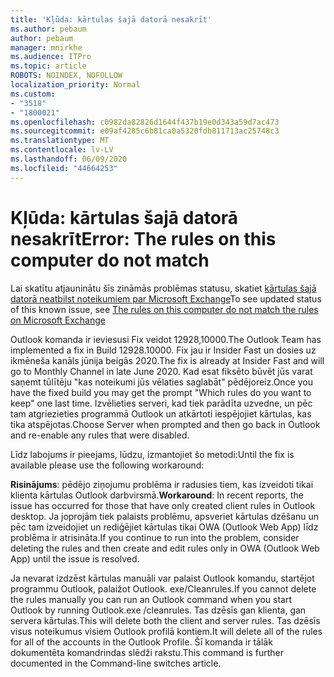 ```yaml
---
title: 'Kļūda: kārtulas šajā datorā nesakrīt'
ms.author: pebaum
author: pebaum
manager: mnirkhe
ms.audience: ITPro
ms.topic: article
ROBOTS: NOINDEX, NOFOLLOW
localization_priority: Normal
ms.custom:
- "3518"
- "1800021"
ms.openlocfilehash: c0982da82826d1644f437b19e0d343a59d7ac473
ms.sourcegitcommit: e09af4285c6b81ca0a5320fdb811713ac25748c3
ms.translationtype: MT
ms.contentlocale: lv-LV
ms.lasthandoff: 06/09/2020
ms.locfileid: "44664253"
---
```

# <a name="error-the-rules-on-this-computer-do-not-match"></a><span data-ttu-id="03829-102">Kļūda: kārtulas šajā datorā nesakrīt</span><span class="sxs-lookup"><span data-stu-id="03829-102">Error: The rules on this computer do not match</span></span>

<span data-ttu-id="03829-103">Lai skatītu atjauninātu šīs zināmās problēmas statusu, skatiet [kārtulas šajā datorā neatbilst noteikumiem par Microsoft Exchange](https://support.office.com/article/d032e037-b224-429e-b325-633afde9b5f0)</span><span class="sxs-lookup"><span data-stu-id="03829-103">To see updated status of this known issue, see [The rules on this computer do not match the rules on Microsoft Exchange](https://support.office.com/article/d032e037-b224-429e-b325-633afde9b5f0)</span></span>

<span data-ttu-id="03829-104">Outlook komanda ir ieviesusi Fix veidot 12928,10000.</span><span class="sxs-lookup"><span data-stu-id="03829-104">The Outlook Team has implemented a fix in Build 12928.10000.</span></span> <span data-ttu-id="03829-105">Fix jau ir Insider Fast un dosies uz ikmēneša kanāls jūnija beigās 2020.</span><span class="sxs-lookup"><span data-stu-id="03829-105">The fix is already at Insider Fast and will go to Monthly Channel in late June 2020.</span></span> <span data-ttu-id="03829-106">Kad esat fiksēto būvēt jūs varat saņemt tūlītēju "kas noteikumi jūs vēlaties saglabāt" pēdējoreiz.</span><span class="sxs-lookup"><span data-stu-id="03829-106">Once you have the fixed build you may get the prompt "Which rules do you want to keep" one last time.</span></span> <span data-ttu-id="03829-107">Izvēlieties serveri, kad tiek parādīta uzvedne, un pēc tam atgriezieties programmā Outlook un atkārtoti iespējojiet kārtulas, kas tika atspējotas.</span><span class="sxs-lookup"><span data-stu-id="03829-107">Choose Server when prompted and then go back in Outlook and re-enable any rules that were disabled.</span></span>

<span data-ttu-id="03829-108">Līdz labojums ir pieejams, lūdzu, izmantojiet šo metodi:</span><span class="sxs-lookup"><span data-stu-id="03829-108">Until the fix is available please use the following workaround:</span></span>

<span data-ttu-id="03829-109">**Risinājums**: pēdējo ziņojumu problēma ir radusies tiem, kas izveidoti tikai klienta kārtulas Outlook darbvirsmā.</span><span class="sxs-lookup"><span data-stu-id="03829-109">**Workaround**: In recent reports, the issue has occurred for those that have only created client rules in Outlook desktop.</span></span> <span data-ttu-id="03829-110">Ja joprojām tiek palaists problēmu, apsveriet kārtulas dzēšanu un pēc tam izveidojiet un rediģējiet kārtulas tikai OWA (Outlook Web App) līdz problēma ir atrisināta.</span><span class="sxs-lookup"><span data-stu-id="03829-110">If you continue to run into the problem, consider deleting the rules and then create and edit rules only in OWA (Outlook Web App) until the issue is resolved.</span></span>

<span data-ttu-id="03829-111">Ja nevarat izdzēst kārtulas manuāli var palaist Outlook komandu, startējot programmu Outlook, palaižot Outlook. exe/Cleanrules.</span><span class="sxs-lookup"><span data-stu-id="03829-111">If you cannot delete the rules manually you can run an Outlook command when you start Outlook by running Outlook.exe /cleanrules.</span></span> <span data-ttu-id="03829-112">Tas dzēsīs gan klienta, gan servera kārtulas.</span><span class="sxs-lookup"><span data-stu-id="03829-112">This will delete both the client and server rules.</span></span> <span data-ttu-id="03829-113">Tas dzēsīs visus noteikumus visiem Outlook profilā kontiem.</span><span class="sxs-lookup"><span data-stu-id="03829-113">It will delete all of the rules for all of the accounts in the Outlook Profile.</span></span> <span data-ttu-id="03829-114">Šī komanda ir tālāk dokumentēta komandrindas slēdži rakstu.</span><span class="sxs-lookup"><span data-stu-id="03829-114">This command is further documented in the Command-line switches article.</span></span>

